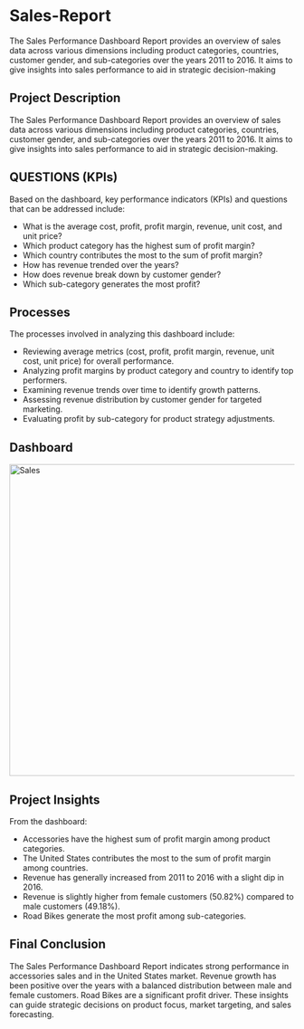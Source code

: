 # Sales-Report
The Sales Performance Dashboard Report provides an overview of sales data across various dimensions including product categories, countries, customer gender, and sub-categories over the years 2011 to 2016. It aims to give insights into sales performance to aid in strategic decision-making
## Project Description
The Sales Performance Dashboard Report provides an overview of sales data across various dimensions including product categories, countries, customer gender, and sub-categories over the years 2011 to 2016. It aims to give insights into sales performance to aid in strategic decision-making.


## QUESTIONS (KPIs)
Based on the dashboard, key performance indicators (KPIs) and questions that can be addressed include:
- What is the average cost, profit, profit margin, revenue, unit cost, and unit price?
- Which product category has the highest sum of profit margin?
- Which country contributes the most to the sum of profit margin?
- How has revenue trended over the years?
- How does revenue break down by customer gender?
- Which sub-category generates the most profit?

## Processes
The processes involved in analyzing this dashboard include:
- Reviewing average metrics (cost, profit, profit margin, revenue, unit cost, unit price) for overall performance.
- Analyzing profit margins by product category and country to identify top performers.
- Examining revenue trends over time to identify growth patterns.
- Assessing revenue distribution by customer gender for targeted marketing.
- Evaluating profit by sub-category for product strategy adjustments.

## Dashboard
<img width="950" height="551" alt="Sales" src="https://github.com/user-attachments/assets/16c369d8-59e3-461c-aa93-f40124ffd157" />


## Project Insights
From the dashboard:
- Accessories have the highest sum of profit margin among product categories.
- The United States contributes the most to the sum of profit margin among countries.
- Revenue has generally increased from 2011 to 2016 with a slight dip in 2016.
- Revenue is slightly higher from female customers (50.82%) compared to male customers (49.18%).
- Road Bikes generate the most profit among sub-categories.

## Final Conclusion
The Sales Performance Dashboard Report indicates strong performance in accessories sales and in the United States market. Revenue growth has been positive over the years with a balanced distribution between male and female customers. Road Bikes are a significant profit driver. These insights can guide strategic decisions on product focus, market targeting, and sales forecasting.
